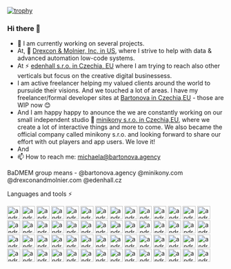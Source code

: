 [![trophy](https://github-profile-trophy.vercel.app/?username=mmmika&theme=dracula&rank=SECRET,SSS,SS,S,AAA,AA,A,B)](https://bartonova.solutions)

### Hi there 👋

- 🔭 I am currently working on several projects. 
- At, 🌱 [Drexcon & Molnier, Inc. in US](https://drexconandmolnier.com), where I strive to help with data & advanced automation low-code systems.
- At ⚡ [edenhall s.r.o. in Czechia, EU](https://edenhall.cz) where I am trying to reach also other verticals but focus on the creative digital businessess. 
- I am active freelancer helping my valued clients around the world to pursuide their visions. And we touched a lot of areas. I have my freelancer/formal developer sites at [Bartonova in Czechia,EU](https://bartonova.agency) - those are WIP now 😊 
- And I am happy happy to anounce the we are constantly working on our small independent studio 👾 [minikony s.r.o. in Czechia,EU](https://minikony.com), where we create a lot of interactive things and more to come. We also became the official company called minikony s.r.o. and looking forward to share our effort with out players and app users. We love it!
- And 
- 📫 How to reach me: michaela@bartonova.agency

BaDMEM group means - @bartonova.agency @minikony.com @drexconandmolnier.com @edenhall.cz

<!--

**mmmika/mmmika** is a ✨ _special_ ✨ repository because its `README.md` (this file) appears on your GitHub profile.

Here are some ideas to get you started:

- 🔭 I’m currently working on ...
- 🌱 I’m currently learning ...
- 👯 I’m looking to collaborate on ...
- 🤔 I’m looking for help with ...
- 💬 Ask me about ...
- 📫 How to reach me: ...
- 😄 Pronouns: ...
- ⚡ Fun fact: ...
-->

Languages and tools ⚡

[<img src="https://cdn.jsdelivr.net/gh/devicons/devicon/icons/android/android-original-wordmark.svg" width="30" alt="android" />](https://android.com)
[<img src="https://cdn.jsdelivr.net/gh/devicons/devicon/icons/xcode/xcode-original.svg" width="30" alt="android" />](https://developer.apple.com/)
[<img src="https://cdn.jsdelivr.net/gh/devicons/devicon/icons/graphql/graphql-plain.svg" width="30" alt="android" />](https://android.com)
[<img src="https://cdn.jsdelivr.net/gh/devicons/devicon/icons/mysql/mysql-original.svg" width="30" alt="android" />](https://android.com)
[<img src="https://cdn.jsdelivr.net/gh/devicons/devicon/icons/postgresql/postgresql-original.svg" width="30" alt="android" />](https://android.com)
[<img src="https://cdn.jsdelivr.net/gh/devicons/devicon/icons/androidstudio/androidstudio-original.svg" width="30" alt="android" />](https://android.com)
[<img src="https://cdn.jsdelivr.net/gh/devicons/devicon/icons/angularjs/angularjs-original.svg" width="30" alt="android" />](https://android.com)
[<img src="https://cdn.jsdelivr.net/gh/devicons/devicon/icons/apachekafka/apachekafka-original-wordmark.svg" width="30" alt="android" />](https://android.com)
[<img src="https://cdn.jsdelivr.net/gh/devicons/devicon/icons/apple/apple-original.svg" width="30" alt="android" />](https://android.com)
[<img src="https://cdn.jsdelivr.net/gh/devicons/devicon/icons/bash/bash-original.svg" width="30" alt="android" />](https://android.com)
[<img src="https://cdn.jsdelivr.net/gh/devicons/devicon/icons/cplusplus/cplusplus-original.svg" width="30" alt="android" />](https://android.com)
[<img src="https://cdn.jsdelivr.net/gh/devicons/devicon/icons/c/c-original.svg" width="30" alt="android" />](https://android.com)
[<img src="https://cdn.jsdelivr.net/gh/devicons/devicon/icons/git/git-original-wordmark.svg" width="30" alt="android" />](https://android.com)
[<img src="https://cdn.jsdelivr.net/gh/devicons/devicon/icons/csharp/csharp-original.svg" width="30" alt="android" />](https://android.com)
[<img src="https://cdn.jsdelivr.net/gh/devicons/devicon/icons/sourcetree/sourcetree-original.svg" width="30" alt="android" />](https://android.com)
[<img src="https://cdn.jsdelivr.net/gh/devicons/devicon/icons/css3/css3-original-wordmark.svg" width="30" alt="android" />](https://android.com)
[<img src="https://cdn.jsdelivr.net/gh/devicons/devicon/icons/docker/docker-original-wordmark.svg" width="30" alt="android" />](https://android.com)
[<img src="https://cdn.jsdelivr.net/gh/devicons/devicon/icons/github/github-original-wordmark.svg" width="30" alt="android" />](https://android.com)
[<img src="https://cdn.jsdelivr.net/gh/devicons/devicon/icons/gitlab/gitlab-original-wordmark.svg" width="30" alt="android" />](https://android.com)
[<img src="https://cdn.jsdelivr.net/gh/devicons/devicon/icons/google/google-original-wordmark.svg" width="30" alt="android" />](https://android.com)
[<img src="https://cdn.jsdelivr.net/gh/devicons/devicon/icons/gradle/gradle-plain.svg" width="30" alt="android" />](https://android.com)
[<img src="https://cdn.jsdelivr.net/gh/devicons/devicon/icons/grafana/grafana-original-wordmark.svg" width="30" alt="android" />](https://android.com)
[<img src="https://cdn.jsdelivr.net/gh/devicons/devicon/icons/html5/html5-original-wordmark.svg" width="30" alt="android" />](https://android.com)
[<img src="https://cdn.jsdelivr.net/gh/devicons/devicon/icons/java/java-original-wordmark.svg" width="30" alt="android" />](https://android.com)
[<img src="https://cdn.jsdelivr.net/gh/devicons/devicon/icons/javascript/javascript-original.svg" width="30" alt="android" />](https://android.com)
[<img src="https://cdn.jsdelivr.net/gh/devicons/devicon/icons/jupyter/jupyter-original-wordmark.svg" width="30" alt="android" />](https://android.com)
[<img src="https://cdn.jsdelivr.net/gh/devicons/devicon/icons/linux/linux-original.svg" width="30" alt="android" />](https://android.com)
[<img src="https://cdn.jsdelivr.net/gh/devicons/devicon/icons/neo4j/neo4j-original.svg" width="30" alt="android" />](https://android.com)
[<img src="https://cdn.jsdelivr.net/gh/devicons/devicon/icons/msdos/msdos-original.svg" width="30" alt="android" />](https://android.com)
[<img src="https://cdn.jsdelivr.net/gh/devicons/devicon/icons/nginx/nginx-original.svg" width="30" alt="android" />](https://android.com)
[<img src="https://cdn.jsdelivr.net/gh/devicons/devicon/icons/nextjs/nextjs-original-wordmark.svg" width="30" alt="android" />](https://android.com)
[<img src="https://cdn.jsdelivr.net/gh/devicons/devicon/icons/nodejs/nodejs-original-wordmark.svg" width="30" alt="android" />](https://android.com)
[<img src="https://cdn.jsdelivr.net/gh/devicons/devicon/icons/numpy/numpy-original.svg" width="30" alt="android" />](https://android.com)
[<img src="https://cdn.jsdelivr.net/gh/devicons/devicon/icons/objectivec/objectivec-plain.svg" width="30" alt="android" />](https://android.com)
[<img src="https://cdn.jsdelivr.net/gh/devicons/devicon/icons/openal/openal-original.svg" width="30" alt="android" />](https://android.com)
[<img src="https://cdn.jsdelivr.net/gh/devicons/devicon/icons/opengl/opengl-original.svg" width="30" alt="android" />](https://android.com)
[<img src="https://cdn.jsdelivr.net/gh/devicons/devicon/icons/pandas/pandas-original.svg" width="30" alt="android" />](https://android.com)
[<img src="https://cdn.jsdelivr.net/gh/devicons/devicon/icons/php/php-original.svg" width="30" alt="android" />](https://android.com)
[<img src="https://cdn.jsdelivr.net/gh/devicons/devicon/icons/python/python-original.svg" width="30" alt="android" />](https://android.com)
[<img src="https://cdn.jsdelivr.net/gh/devicons/devicon/icons/pytorch/pytorch-original-wordmark.svg" width="30" alt="android" />](https://android.com)
[<img src="https://cdn.jsdelivr.net/gh/devicons/devicon/icons/react/react-original-wordmark.svg" width="30" alt="android" />](https://android.com)
[<img src="https://cdn.jsdelivr.net/gh/devicons/devicon/icons/redis/redis-original.svg" width="30" alt="android" />](https://android.com)
[<img src="https://cdn.jsdelivr.net/gh/devicons/devicon/icons/rust/rust-plain.svg" width="30" alt="android" />](https://android.com)
[<img src="https://cdn.jsdelivr.net/gh/devicons/devicon/icons/ssh/ssh-original-wordmark.svg" width="30" alt="android" />](https://android.com)
[<img src="https://cdn.jsdelivr.net/gh/devicons/devicon/icons/spring/spring-original-wordmark.svg" width="30" alt="android" />](https://android.com)
[<img src="https://cdn.jsdelivr.net/gh/devicons/devicon/icons/swift/swift-original-wordmark.svg" width="30" alt="android" />](https://android.com)
[<img src="https://cdn.jsdelivr.net/gh/devicons/devicon/icons/tensorflow/tensorflow-original-wordmark.svg" width="30" alt="android" />](https://android.com)
[<img src="https://cdn.jsdelivr.net/gh/devicons/devicon/icons/typescript/typescript-original.svg" width="30" alt="android" />](https://android.com)
[<img src="https://cdn.jsdelivr.net/gh/devicons/devicon/icons/ionic/ionic-original-wordmark.svg" width="30" alt="android" />](https://android.com)
[<img src="https://cdn.jsdelivr.net/gh/devicons/devicon/icons/tailwindcss/tailwindcss-original-wordmark.svg" width="30" alt="android" />](https://android.com)
[<img src="https://cdn.jsdelivr.net/gh/devicons/devicon/icons/scala/scala-original.svg" width="30" alt="android" />](https://android.com)
[<img src="https://cdn.jsdelivr.net/gh/devicons/devicon/icons/ubuntu/ubuntu-plain-wordmark.svg" width="30" alt="android" />](https://android.com)
[<img src="https://cdn.jsdelivr.net/gh/devicons/devicon/icons/visualstudio/visualstudio-plain.svg" width="30" alt="android" />](https://android.com)
[<img src="https://cdn.jsdelivr.net/gh/devicons/devicon/icons/opencv/opencv-original-wordmark.svg" width="30" alt="android" />](https://android.com)
[<img src="https://cdn.jsdelivr.net/gh/devicons/devicon/icons/prometheus/prometheus-original-wordmark.svg" width="30" alt="android" />](https://android.com)
[<img src="https://cdn.jsdelivr.net/gh/devicons/devicon/icons/devicon/devicon-original.svg" width="30" alt="android" />](https://android.com)


